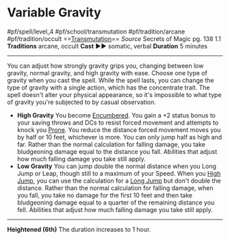 # Variable Gravity
#pf/spell/level_4 #pf/school/transmutation #pf/tradition/arcane #pf/tradition/occult
==[Transmutation](../../../Traits/Transmutation.md)==
*Source* Secrets of Magic pg. 138 1.1
**Traditions** arcane, occult
**Cast** ►► somatic, verbal
**Duration** 5 minutes

---
You can adjust how strongly gravity grips you, changing between low gravity, normal gravity, and high gravity with ease. Choose one type of gravity when you cast the spell. While the spell lasts, you can change the type of gravity with a single action, which has the concentrate trait. The spell doesn't alter your physical appearance, so it's impossible to what type of gravity you're subjected to by casual observation.
- **High Gravity** You become [Encumbered](../../../Conditions/Encumbered.md). You gain a +2 status bonus to your saving throws and DCs to resist forced movement and attempts to knock you [Prone](../../../Conditions/Prone.md). You reduce the distance forced movement moves you by half or 10 feet, whichever is more. You can only jump half as high and far. Rather than the normal calculation for falling damage, you take bludgeoning damage equal to the distance you fall. Abilities that adjust how much falling damage you take still apply.
- **Low Gravity** You can jump double the normal distance when you Long Jump or Leap, though still to a maximum of your Speed. When you [High Jump](../../../Actions/High%20Jump.md), you can use the calculation for a [Long Jump](../../../Actions/Long%20Jump.md) but don't double the distance. Rather than the normal calculation for falling damage, when you fall, you take no damage for the first 10 feet and then take bludgeoning damage equal to a quarter of the remaining distance you fell. Abilities that adjust how much falling damage you take still apply.

<hr>

**Heightened (6th)** The duration increases to 1 hour.